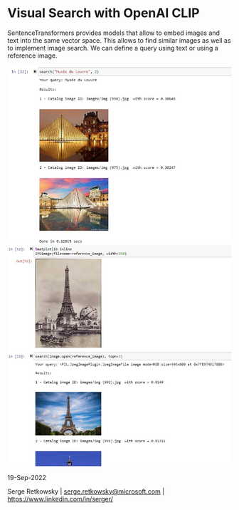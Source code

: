 # Visual Search with OpenAI CLIP
SentenceTransformers provides models that allow to embed images and text into the same vector space. This allows to find similar images as well as to implement image search. We can define a query using text or using a reference image.

<img src="result1.jpg">

<img src="result2.jpg">


19-Sep-2022

Serge Retkowsky | serge.retkowsky@microsoft.com | https://www.linkedin.com/in/serger/
